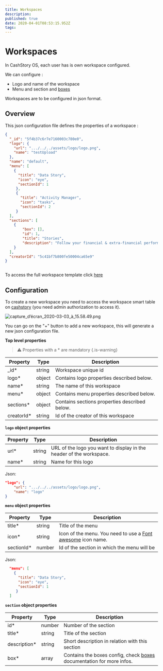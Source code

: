 ```yaml
---
title: Workspaces
description: 
published: true
date: 2020-04-01T08:53:15.952Z
tags: 
---
```


# Workspaces

In CashStory OS, each user has is own workspace configured.

We can configure :
- Logo and name of the workspace
- Menu and section and  [boxes](https://docs.cashstory.com/getting_started/boxes) 



Workspaces are to be configured in json format.

## Overview

This json configuration file defines the properties of a workspace :
```json
{
  "_id": "5f4b37c6r7e7160003c780e0",
  "logo": {
    "url": ".../../../assets/logo/logo.png",
    "name": "testUpload"
  },
  "name": "default",
  "menu": [
    {
      "title": "Data Story",
      "icon": "eye",
      "sectionId": 1
     },
     {
       "title": "Activity Manager",
       "icon": "tasks",
       "sectionId": 2
     }
  ],
  "sections": [
    {
        "box": [],
        "id": 1,
        "title": "Stories",
        "description": "Follow your financial & extra-financial performance"
    }
  ],
  "creatorId": "5c41bf7b800fe50004ca65e9"
}
​
```
To access the full workspace template click <a href="/templates/create-workspace.json" target="_blank">here</a>

## Configuration

To create a new workspace you need to access the workspace smart table on <a href="https://bob.cashstory.com/" target="_blank">cashstory</a>
(you need admin authorization to access it).

![capture_d’écran_2020-03-03_à_15.58.49.png](/capture_d’écran_2020-03-03_à_15.58.49.png)

You can go on the "+" button to add a new workspace, this will generate a new json configuration file.  

**Top level properties**

> ⚠️ Properties with a \* are mandatory
{.is-warning}

| Property   | Type   | Description                                   |
| ---------- | ------ | --------------------------------------------- |
| _id*       | string | Workspace unique id                           |
| logo*      | object | Contains logo properties described below.     |
| name*      | string | The name of this workspace                    |
| menu*      | object | Contains menu properties described below.     |
| sections*  | object | Contains sections properties described below. |
| creatorId* | string | Id of the creator of this workspace           |

**```logo``` object properties**

| Property | Type   | Description                                                  |
| -------- | ------ | ------------------------------------------------------------ |
| url*     | string | URL of the logo you want to display in the header of the workspace. |
| name*    | string | Name for this logo                                           |
Json:
```json
"logo": {
    "url": ".../../../assets/logo/logo.png",
    "name": "logo"
}
```
**```menu``` object properties**

| Property   | Type   | Description                                                  |
| ---------- | ------ | ------------------------------------------------------------ |
| title*     | string | Title of the menu                                            |
| icon*      | string | Icon of the menu. You need to use a <a href="https://fontawesome.com/" target="_blank">Font awesome</a> icon name. |
| sectionId* | number | Id of the section in which the menu will be                  |
Json:
```json
  "menu": [
    {
      "title": "Data Story",
      "icon": "eye",
      "sectionId": 1
     }
  ]
```
**```section``` object properties**

| Property     | Type   | Description                                                  |
| ------------ | ------ | ------------------------------------------------------------ |
| id*          | number | Number of the section                                        |
| title*       | string | Title of the section                                         |
| description* | string | Short description in relation with this section              |
| box*         | array  | Contains the boxes config, check [boxes](https://docs.cashstory.com/getting_started/boxes) documentation for more infos. |


